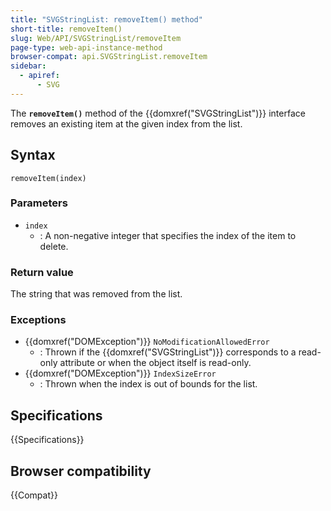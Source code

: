```yaml
---
title: "SVGStringList: removeItem() method"
short-title: removeItem()
slug: Web/API/SVGStringList/removeItem
page-type: web-api-instance-method
browser-compat: api.SVGStringList.removeItem
sidebar:
  - apiref:
      - SVG
---
```


The **`removeItem()`** method of the {{domxref("SVGStringList")}} interface removes an existing item at the given index from the list.

## Syntax

```js-nolint
removeItem(index)
```

### Parameters

- `index`
  - : A non-negative integer that specifies the index of the item to delete.

### Return value

The string that was removed from the list.

### Exceptions

- {{domxref("DOMException")}} `NoModificationAllowedError`
  - : Thrown if the {{domxref("SVGStringList")}} corresponds to a read-only attribute or when the object itself is read-only.
- {{domxref("DOMException")}} `IndexSizeError`
  - : Thrown when the index is out of bounds for the list.

## Specifications

{{Specifications}}

## Browser compatibility

{{Compat}}
